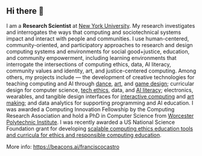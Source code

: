 ## Hi there 👋

<!--
**franciscastro/franciscastro** is a ✨ _special_ ✨ repository because its `README.md` (this file) appears on your GitHub profile.

Here are some ideas to get you started:

- 🔭 I’m currently working on ...
- 🌱 I’m currently learning ...
- 👯 I’m looking to collaborate on ...
- 🤔 I’m looking for help with ...
- 💬 Ask me about ...
- 📫 How to reach me: ...
- 😄 Pronouns: ...
- ⚡ Fun fact: ...
-->

I am a **Research Scientist** at [New York University](https://www.nyu.edu/). My research investigates and interrogates the ways that computing and sociotechnical systems impact and interact with people and communities. I use human-centered, community-oriented, and participatory approaches to research and design computing systems and environments for social good+justice, education, and community empowerment, including learning environments that interrogate the intersections of computing ethics, data, AI literacy, community values and identity, art, and justice-centered computing. Among others, my projects include — the development of creative technologies for teaching computing and AI through [dance](https://dl.acm.org/doi/10.1145/3635636.3656206), [art](https://dl.acm.org/doi/10.1145/3632621.3671422), and [game design](https://dl.acm.org/doi/10.1145/3502717.3532137); curricular design for computer science, [tech ethics](https://dl.acm.org/doi/10.1145/3545945.3569753), data, and [AI literacy](https://dl.acm.org/doi/10.1145/3632621.3671422); electronics, wearables, and tangible design interfaces for [interactive computing](https://dl.acm.org/doi/10.1145/3623509.3633350) and [art making](https://dl.acm.org/doi/10.1145/3568813.3600132); and data analytics for supporting programming and AI education. I was awarded a Computing Innovation Fellowship by the Computing Research Association and hold a PhD in Computer Science from [Worcester Polytechnic Institute](https://www.wpi.edu/). I was recently awarded a US National Science Foundation grant for developing [scalable computing ethics education tools and curricula for ethics and responsible computing education](https://dl.acm.org/doi/10.1145/3545945.3569753).

More info: ​​https://beacons.ai/franciscocastro 

